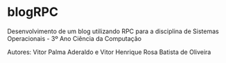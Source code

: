 # blogRPC

Desenvolvimento de um blog utilizando RPC para a disciplina de Sistemas Operacionais - 3º Ano Ciência da Computação

Autores: Vitor Palma Aderaldo e Vitor Henrique Rosa Batista de Oliveira

